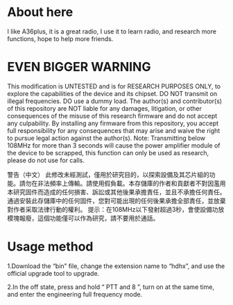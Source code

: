 # About here
I like A36plus, it is a great radio, I use it to learn radio, and research more functions, hope to help more friends.
# EVEN BIGGER WARNING
This modification is UNTESTED and is for RESEARCH PURPOSES ONLY, to explore the capabilities of the device and its chipset. DO NOT transmit on illegal frequencies. DO use a dummy load. The author(s) and contributor(s) of this repository are NOT liable for any damages, litigation, or other consequences of the misuse of this research firmware and do not accept any culpability. By installing any firmware from this repository, you accept full responsibility for any consequences that may arise and waive the right to pursue legal action against the author(s).
Note: Transmitting below 108MHz for more than 3 seconds will cause the power amplifier module of the device to be scrapped, this function can only be used as research, please do not use for calls.

警告（中文）
此修改未經測試，僅用於研究目的，以探索設備及其芯片組的功能。請勿在非法頻率上傳輸。請使用假負載。本存儲庫的作者和貢獻者不對因濫用本研究固件而造成的任何損害、訴訟或其他後果承擔責任，並且不承擔任何責任。通過安裝此存儲庫中的任何固件，您對可能出現的任何後果承擔全部責任，並放棄對作者采取法律行動的權利。
提示：在108MHz以下發射超過3秒，會使設備功放模塊報廢，這個功能僅可以作為研究，請不要用於通話。


# Usage method
1.Download the “bin” file, change the extension name to “hdhx”, and use the official upgrade tool to upgrade.

2.In the off state, press and hold “ PTT and 8 ”, turn on at the same time, and enter the engineering full frequency mode.
